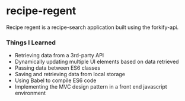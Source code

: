 # recipe-regent

Recipe regent is a recipe-search application built using the forkify-api.

### Things I Learned
- Retrieving data from a 3rd-party API
- Dynamically updating multiple UI elements based on data retrieved
- Passing data between ES6 classes
- Saving and retrieving data from local storage
- Using Babel to compile ES6 code
- Implementing the MVC design pattern in a front end javascript environment
